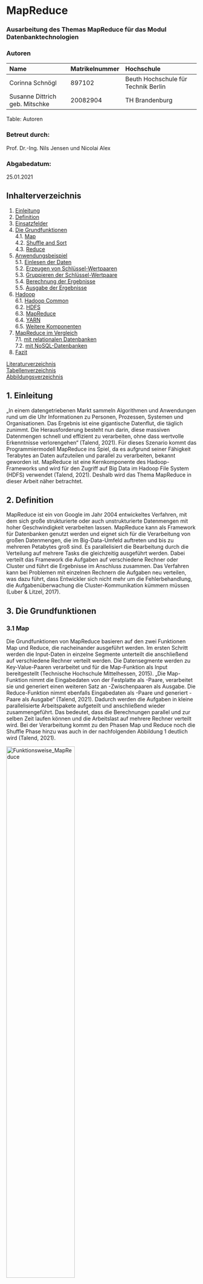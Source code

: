 # MapReduce

### Ausarbeitung des Themas MapReduce für das Modul Datenbanktechnologien

### Autoren

| Name               | Matrikelnummer | Hochschule |
| :----------------- | :------------- | :--------- |
| Corinna Schnögl    | 897102   | Beuth Hochschule für Technik Berlin  |
| Susanne Dittrich geb. Mitschke   | 20082904 | TH Brandenburg   |

Table: Autoren

### Betreut durch:

Prof. Dr.-Ing. Nils Jensen und Nicolai Alex

### Abgabedatum:

25.01.2021

## Inhalterverzeichnis

1. [Einleitung](#einleitung)
2. [Definition](#definition)
3. [Einsatzfelder](#einsatzfelder)
4. [Die Grundfunktionen](#die-grundfunktionen)
<br/>4.1. [Map](#map)
<br/>4.2. [Shuffle and Sort](#shuffle-and-sort)
<br/>4.3. [Reduce](#reduce)
5. [Anwendungsbeispiel](#anwendungsbeispiel)
<br/>5.1. [Einlesen der Daten](#einlesen-der-unstrukturierten-daten)
<br/>5.2. [Erzeugen von Schlüssel-Wertpaaren](#erzeugen-von-schlüssel-wertpaaren)
<br/>5.3. [Gruppieren der Schlüssel-Wertpaare](#gruppieren-der-schlüssel-wertpaare)
<br/>5.4. [Berechnung der Ergebnisse](#berechnung-der-ergebnisse)
<br/>5.5. [Ausgabe der Ergebnisse](#ausgabe-der-ergebnisse)
6. [Hadoop](#hadoop)
<br/>6.1. [Hadoop Common](#hadoop-common)
<br/>6.2. [HDFS](#hdfs)
<br/>6.3. [MapReduce](#mapreduce)
<br/>6.4. [YARN](#yarn)
<br/>6.5. [Weitere Komponenten](#weitere-komponenten)
7. [MapReduce im Vergleich](#mapreduce-im-vergleich)
<br/>7.1. [mit relationalen Datenbanken](#mit-relationalen-Datenbanken)
<br/>7.2. [mit NoSQL-Datenbanken](#mit-nosql-datenbanken)
8. [Fazit](#fazit)

[Literaturverzeichnis](#literaturverzeichnis)
<br/>[Tabellenverzeichnis](#tabellenverzeichnis)
<br/>[Abbildungsverzeichnis](#abbildungsverzeichnis)


## 1. Einleitung

„In einem datengetriebenen Markt sammeln Algorithmen und Anwendungen rund um die Uhr Informationen zu Personen, Prozessen, Systemen und Organisationen. Das Ergebnis ist eine gigantische Datenflut, die täglich zunimmt. Die Herausforderung besteht nun darin, diese massiven Datenmengen schnell und effizient zu verarbeiten, ohne dass wertvolle Erkenntnisse verlorengehen“ (Talend, 2021).
Für dieses Szenario kommt das Programmiermodell MapReduce ins Spiel, da es aufgrund seiner Fähigkeit Terabytes an Daten aufzuteilen und parallel zu verarbeiten, bekannt geworden ist. MapReduce ist eine Kernkomponente des Hadoop-Frameworks und wird für den Zugriff auf Big Data im Hadoop File System (HDFS) verwendet (Talend, 2021). Deshalb wird das Thema MapReduce in dieser Arbeit näher betrachtet.


## 2. Definition

MapReduce ist ein von Google im Jahr 2004 entwickeltes Verfahren, mit dem sich große strukturierte oder auch unstrukturierte Datenmengen mit hoher Geschwindigkeit verarbeiten lassen. MapReduce kann als Framework für Datenbanken genutzt werden und eignet sich für die Verarbeitung von großen Datenmengen, die im Big-Data-Umfeld auftreten und bis zu mehreren Petabytes groß sind. Es parallelisiert die Bearbeitung durch die Verteilung auf mehrere Tasks die gleichzeitig ausgeführt werden. Dabei verteilt das Framework die Aufgaben auf verschiedene Rechner oder Cluster und führt die Ergebnisse im Anschluss zusammen. Das Verfahren kann bei Problemen mit einzelnen Rechnern die Aufgaben neu verteilen, was dazu führt, dass Entwickler sich nicht mehr um die Fehlerbehandlung, die Aufgabenüberwachung die Cluster-Kommunikation kümmern müssen (Luber & Litzel, 2017).

## 3. Die Grundfunktionen

### 3.1 Map

Die Grundfunktionen von MapReduce basieren auf den zwei Funktionen Map und Reduce, die nacheinander ausgeführt werden. Im ersten Schritt werden die Input-Daten in einzelne Segmente unterteilt die anschließend auf verschiedene Rechner verteilt werden. Die Datensegmente werden zu Key-Value-Paaren verarbeitet und für die Map-Funktion als Input bereitgestellt (Technische Hochschule Mittelhessen, 2015). „Die Map-Funktion nimmt die Eingabedaten von der Festplatte als -Paare, verarbeitet sie und generiert einen weiteren Satz an -Zwischenpaaren als Ausgabe. Die Reduce-Funktion nimmt ebenfalls Eingabedaten als -Paare und generiert -Paare als Ausgabe“ (Talend, 2021). Dadurch werden die Aufgaben in kleine parallelisierte Arbeitspakete aufgeteilt und anschließend wieder zusammengeführt. Das bedeutet, dass die Berechnungen parallel und zur selben Zeit laufen können und die Arbeitslast auf mehrere Rechner verteilt wird. Bei der Verarbeitung kommt zu den Phasen Map und Reduce noch die Shuffle Phase hinzu was auch in der nachfolgenden Abbildung 1 deutlich wird (Talend, 2021).

<p align="left"><img src="images/Abbildung1_Funktionsweise_MapReduce.jpg" title="Funktionsweise_MapReduce" width="60%" height="auto">
<br>Abbildung 1: Funktionsweise MapReduce (Wuttke, 2020)</p>

### 3.2 Shuffle and Sort

In der Shuffling Phase werden die Ergebnisdaten der Mapper vom Reducer eingelesen und anschließend nach ihrem Schlüssel sortiert und gruppiert (Luber &amp; Litzel, 2017).

### 3.3 Reduce

 „Der Reduce-Funktion werden dann nacheinander ein Schlüssel mit dem Satz seiner zugehörigen Werte zur Verarbeitung übergeben. Die Ausgabe wird dann an ein finales Output-File angehängt. Sind alle Map- und Reduce-Funktionen abgeschlossen, benachrichtigt der Master das Benutzerprogramm. Das Ergebnis liegt dann in den Output-Files der einzelnen Reducer vor“ (Technische Hochschule Mittelhessen, 2015). Optional kann zusätzlich die Combiner-Funktion genutzt werden, die die Ergebnismenge der Map-Funktion reduziert, um möglichst wenig Daten über das Netzwerk senden zu müssen. Die typischen Probleme, die relationale Datenbanken mit der Verarbeitung von großen unstrukturierten Datenmengen haben werden mit MapReduce beseitigt (Luber &amp; Litzel, 2017).


## 4. Einsatzfelder

MapReduce wird oft im Big-Data-Umfeld verwendet. Dazu gehören beispielsweise Finanzanalysen, wissenschaftliche Simulationen oder das Data Mining. Auch die Suchmaschinenanbieter Google und Yahoo nutzten das Verfahren für die Indexierung der Webseiten. Außerdem wird MapReduce von vielen E-Mail-Providern für die Erkennung von Spam E-Mails eingesetzt. Weiter Anwender sind Facebook und Amazon. Facebook nutzt das Verfahren für Data Mining, die Optimierung von Ads und die Spam-Erkennung. Amazon nutzt MapReduce unteranderem für das Clustering von Produkten (Luber & Litzel, 2017).

## 5. Anwendungsbeispiel

Ein häufig genanntes Beispiel im Zusammenhang mit MapReduce ist die Anwendung "Wörter Zählen", die auch in dieser Arbeit dabei helfen soll, das Paradigma besser zu verdeutlichen. 
Möchte man beispielsweise als Forenbetreiber herausfinden über welche Themen sich die User besonders häufig unterhalten, so wäre ein möglicher Ansatz das Aufkommen der im Titel verwendeten Wörter zu zählen und auszuwerten.

**Schritt 1: Einlesen der Daten**
Um dies zu erreichen müssen im ersten Schritt die im Cluster gespeicherten Dateien gelesen werden. Dabei soll es sich um JSON-Dateien handeln, deren Aufbau und Struktur bekannt sind, damit eine anschließende Auswertung ermöglicht wird. 

Folgender Inhalt könnte beispielsweise aus einer Datei geladen werden:

```
inhalt_datei1 = {
"forum" : {
    "id": "3423232",
        "user" : {
            "id": "23143"
            "name": "Toni Huber",
            "username": "Der Ahungslose"
        },
        "title": "Hallo Big Data",
        "text": "Hallo, ich wollte einmal fragen...",
        "created": "2021-01-20T09:06:28Z",
        "response" : {
            "user" : {
            "id": "456893"
            "name": "Rita Müller",
            "username": "Alter Hase"
            },
            "text": "Hallo, um dein Problem zu lösen musst du...",
            "created": "2021-01-24T11:08:36Z",
        }
        ...
        }
}
```

**Schritt 2: Erzeugung von Schlüssel-Wertpaaren**
Wurden die Daten erfolgreich geladen, muss anschließend eine vorher definierte Map-Funktion ausgeführt werden. Diese enthält, je nach Implementierung, ein bis zwei Übergabeparameter. In jedem Fall müssen aber der Funktion, die in Schritt 1 gelesenen Daten übergeben werden. Innerhalb der Funktion muss dann auf das Feld "title" zugegriffen und dessen Inhalt ausgewertet werden. Der Inhalt wiederum wird dann Wort für Wort durchlaufen und jedem Wort ein bestimmter Wert (in diesem Fall 1) zugewiesen. Weiterhin ist zu beachten, dass der Text gegebenenfalls noch bereinig werden muss. Das heißt, dass vorhandene Satzzeichen entfernt und Groß- bzw. Kleinschreibung außer Acht gelassen werden müssen.

Die Map-Funktion würde für den Inhalt der oben beschriebenen Datei dementsprechend folgende Ausgabe generieren:  

```
map(inhalt_datei1) -&gt; {
    („Hallo“, 1), 
    („Big“, 1),
    („Data“,1)
}*
```
Und für eine weiteren Datei beispielsweise folgende Ausgabe:

```
map(inhalt_datei2) -&gt; {
    („Big“, 1), 
    („Data“, 1),
    („ist“, 1),
    („überall“, 1)
}
```

Auf diese Weise entstehen Schlüssel-Wertpaare, bei denen die Wörter die Schlüssel und die Einsen die dazugehörigen Werte darstellen. Bei einem großen Fachforum ist es demnach möglich und wahrscheinlich, dass jeder Schlüssel mehrfach vorkommt.

Anstatt den Worten jeweils eine 1 zuzuweisen wäre es alternativ auch möglich einen eindeutige DocumentID zu speichern, die als zweiter Parameter der Map-Funktion übergeben wird. Dazu kann eine eigens dafür erzeugte ID verwendet werden, beispielsweise ein numerischer Wert, ein Hashwert oder auch eine URL.

Die Funktion würde dann folgendermaßen aussehen: 

```
map((inhalt_datei2, "map-reduce-beispiel.de\datei2.json")) -&gt; {
    („Big“, "map-reduce-beispiel.de\datei2.json"), 
    („Data“, "map-reduce-beispiel.de\datei2.json"),
    („ist“, "map-reduce-beispiel.de\datei2.json"),
    („überall“, "map-reduce-beispiel.de\datei2.json")
}
```

Die zweite Variante hat den Vorteil, dass es so später für weitere Analysen möglich ist herauszufinden, aus welchem Dokument die Worte geladen wurden. Gegen dieses Verfahren spricht jedoch, dass auf verteilten Rechnern manchmal sog. Combiner eingesetzt werden, die den Zweck haben die transferierte Datenmenge zwischen den unterschiedlichen Datenknoten zu begrenzen. Wenn beispielsweise der Mapper das Wort "Big" 500-mal erkennt, kann er die 500 Instanzen leicht von ("Big" 1) zu ("Big", 500) zusammenfassen, bevor sie zur Weiterverarbeitung an den Reducer übergeben werden. Dadurch müssen erheblich weniger Daten verschickt werden und der Algorithmus wird noch einmal deutlich beschleunigt. 

Sämtliche Prozesse in Schritt 1 und 2 können parallel ausgeführt werden.  

**Schritt 3: Gruppieren der Schlüssel-Wertpaare**

Im nächsten Schritt werden die URLs entsprechend den jeweiligen Wörtern (Schlüsseln) gruppiert und ggf. sortiert, was zur Folge hat, dass jetzt jeder Schlüssel nur noch einmal existiert und auf mehrere Werte verweist. 

```
{
„Hallo“, [1],
„Big“, [1, 1],
„Data“, [1, 1],
„ist“, [1],
„überall“, [1]
}
```
Die Sortierung nach bestimmten Schlüsseln ist in diesem Schritt optional, hat jedoch den Vorteil, dass bei einer anschließenden Abfrage die Werte beispielsweise alphabetisch oder nach Hashwert geordnet auf einem bestimmten Datenkonten im Cluster liegen und so die Performance weiter gesteigert werden kann.

**Schritt 4: Berechnung der Ergebnisse**
Nach dem erfolgreichen Abarbeiten des Map-Vorgangs kann die Reduce-Funktion aufgerufen werden. Diese wird pro Wort genau einmal aufgerufen und nimmt als Parameter die zuvor gruppierten Schlüssel-/Wertepaare entgegen. Wurden die Daten in der vorherigen Phase nicht sortiert, sondern liegen noch verteilt auf den verschiedenen Datenknoten, müssen diese erst noch von den jeweiligen Mappern abgeholt und zu einem Datensatz zusammengeführt werden. Innerhalb der Reduce-Funktion können die Daten dann letztendlich weiter ausgewertet, in diesem Beispiel also die Anzahl der verwendeten Worte ermittelt werden.

Der Aufruf einer Reduce-Funktion könnte beispielsweise so aussehen:
```
reduce("Big", [1, 1]) -&gt; 
    ("Big", ([1, 1], 2))
```

**Schritt 5: Ausgabe der Ergebnisse**
Abschließend werden die ermittelten Schlüssel-Wertpaare in eine Datei geschrieben. Das kann beispielsweise eine kommaseparierte Liste sein, in der jedes Wort und die zugehörige Anzahl in eine neue Zeile geschrieben werden.

Folgende Abbildung visualisiert noch einmal den oben beschriebenen MapReduce-Algorithmus:
![enter image description here][1]
<p><img src="" title="Funktionsweise MapReduce" width="60%" height="auto">
<br>Abbildung 1: Funktionsweise MapReduce (Wuttke, 2020)</p>


## 6. Hadoop

Apache Hadoop ist ein auf Java basierendes Software Framework welches auf dem Map-Reduce Algorithmus basiert. Mit Hilfe dieser verteilten Big Data Plattform lassen sich große Datenmengen auf verteilten Systemen in hoher Geschwindigkeit verarbeiten. Dabei ist Hadoop eins der ersten Open Source Big Data System, gilt als Vorreiter der Big Date Ära und wurde bereits 2008 als Top Level Open Source Projekt eingestuft. Das Framework ist in der Lage sehr große Datenmengen zu speichern und anschließend mit hoher Geschwindigkeit verarbeiten zu können. Dies ist durch die verteile Architektur und die Parallelisierung möglich. Ein Hadoop Cluster setzt sich aus folgenden Komponenten zusammen: HDFS, YARN, MapReduce und einigen Erweiterungen. Dies wird in der Abbildung 2 verdeutlicht (Wuttke, 2020).

<p><img src="" title="Hadoop Komponenten" width="60%" height="auto">
<br>Abbildung 2: Hadoop Komponenten  (Wuttke, 2020)</p>

<p align="left"><img src="images/Hadoop-Komponenten.jpg" title="Funktionsweise_MapReduce" width="60%" height="auto">
<br>Abbildung 2: Hadoop Komponenten  (Wuttke, 2020)</p>

### 6.1. Hadoop Common

Das allgemeine Modul enthält die Java-Bibliotheken und Dienstprogramme. Es hat auch die Dateien, um Hadoop zu starten.

### 6.2. HDFS

HDFS ist die Abkürzung für Hadoop Distributed File System welches auf große Datenmengen ausgelegt ist und Dateisysteme bis zu mehreren Millionen Dateien erstellen kann. „HDFS ist ein hochverfügbares, verteiltes Dateisystem zur Speicherung von sehr großen Datenmengen, welches in Clustern von Servern organisiert ist. .Dabei werden die Daten auf mehreren Rechnern (Nodes) innerhalb eines Clusters abgespeichert, das passiert in dem die Dateien in Datenblöcken mit fester Länge zerlegt und redundant auf den Knoten verteilt“ (Wuttke, 2020). Im Gegensatz zu klassischen Datenbanken legt Hadoop einzelne Files in dem Dateisystem ab. Das System arbeitet zudem in Clustern auf Servern und verwendet Masternodes, welche auch NameNodes genannt werden, und Datanodes (Wuttke, 2020)

### 6.3. MapReduce

TODO: umschreiben oder rausnehmen
Das MapReduce-Konzept sieht außerdem vor, dass sämtliche Fehlerbehandlungen vom Framework   übernommen werden und dem Anwenderdiesen Aufwand ersparen. Auch regelt das Framework   selbstständig, welche Recheneinheit welche Daten einliest und verarbeitet und wie die Aufteilung derBerechnungen erfolgt

### 6.4. YARN

Da MapReduce bereits in einem vorherigen Kapitel genauer betrachtet wurde, wird im nachfolgenden auf YARN und HDFS näher eingegangen. YARN steht für Yet Another Resource Negotiatior und ist der Ressource Manager von Hadoop. Er ist dafür zuständig die Ressourcen eines Hadoop Clusters zu verteilen. (Wuttke, 2020)

## 6.5. Weitere Komponenten

TODO: noch ausformulieren
Sekundäre Komponenten sind eine Sammlung anderer Apache-Produkte, darunter: Hive (zum Abfragen von Daten), Pig (zum Analysieren großer Datenmengen), HBase (spaltenorientierte Datenbank), Oozie (zum Planen von Hadoop-Jobs), Sqoop (zum Verbinden mit anderen Systeme wie BI, Analytics oder RBDMS) und Flume (zur Aggregation und Vorverarbeitung von Daten).

## 7. Hadoop im Vergleich

**Anmerkung:** Eine genauer Vergleich zwischen Datenbanken, sei es relational oder NoSQL, und MapReduce ist an dieser Stelle nicht möglich, da es sich hier um zwei komplett unterschiedliche Dinge handelt. Während auf der einen Seite von Datenbanken im klassischen Sinn die Rede ist, so ist mit MapReduce lediglich der Algorithmus gemeint wie große Datenbestände über verteilte Systeme hinweg abgefragt werden können. Aus diesem Grund soll Hadoop als komplettes Framework und nicht nur MapReduce, mit anderen Systemen verglichen werden.  

Hadoop wirkt im Vergleich zu herkömmlichen Datenbankmodellen etwas unhandlich, weshalb sich die Frage stellt, warum man nicht einfach auf ein anderes Modell zurückgreift. Die Antwort liegt in der der Struktur und Menge der zu verarbeitenden Daten, sowie der Art der Anwendung, die auf die Daten zugreift. 
In dem folgenden Kapitel soll nun näher darauf eingegangen werden, wann sich der Einsatz von Hadoop lohnt und wo die Stärken und Schwächen des Frameworks liegen. 

### 7.1. mit relationalen Datenbanken

Um die Unterschiede beider Systeme besser verdeutlichen zu können, wurden diese zunächst in folgender Tabelle aufgelistet und sollen anschließend genauer erläutert werden. 

|------ | RDBMS | Hadoop |
|------ |------ | ------ |
| Datenobjekte | Relationale Tabellen | Key/Value-Paare | 
| Struktur | Statisches Schema | Dynamisches Schema |
| Datengröße | Gigabyte | Petabyte |
| Zugriff | Interaktiv und Batch | Batch |
| Abfrage | SQL | HQL oder MapReduce-Task |
| Updates | Mehrmaliger Schreib- und Lesezugriff | Einmaliger Schreib-, mehrmaliger Lesezugriff |
| Integrität | Hoch | Niedrig |
| Skalierung | Nonlinear | Linear |
| Durchsatz | Niedrig | Hoch |
| Latenz | Keine | Vorhanden | 
| Kosten | Hoch | Niedrig |
*Tabelle 1: Vergleich von RDBMS mit MapReduce [WHITE 09, Seite 5]*

**Datenobjekte und Struktur**
Relationale Datenbanken basieren auf dem relationalen Modell und benötigen strukturierte Daten. Die Relationen zwischen den einzelnen Objekten werden hier über Tabellen und Indizes abgebildet. Hadoop MapReduce hingegen greift über Schlüssel-Wertpaare auf die jeweiligen Daten zu, wobei neben strukturierten auch un- oder semistrukturierte Daten verarbeiten werden können. 

**Datengröße**
Bei der Verarbeitung großer Datenmengen stoßen relationale Datenbanken relativ schnell an ihre Grenzen und beantworten kommende Anfragen nur noch extrem langsam oder im schlimmsten Fall gar nicht mehr. Hadoop dagegen wurde extra für den Big-Data-Bereich entwickelt und kann dementsprechend auch mit sehr großen Datenmengen umgehen. 

**Zugriff und Abfrage**
Relationale Datenbanken eignen sich besonders dann, wenn gezielt auf einzelne Datensätze zugegriffen und deren Inhalt bearbeitet werden soll. Ein Anwendungsbeispiel wäre z.B. die Ausgabe von Nutzerdaten in Online-Shops. Hadoop hingegen eignet sich eher zur Auswertung kompletter Datensätze, wie es beispielsweise bei Wetterdaten der Fall ist, um die Höchsttemperaturen der letzten 10 Jahre zu ermitteln.

Daten aus relationalen Datenbanken können bequem und interaktiv mittels SQL abgefragt werden. Um Daten über Hadoop MapReduce zu erhalten müssen die benötigten Funktionen über Batch-Jobs angestoßen werden. Die Map- und Reducefunktionen können in unterschiedlichen Sprachen implementiert werden. Häufig verwendet werden Java, Ruby, Python und C++. Um die Abfrage zu erleichtern kann auch HQL (Hive query language) verwendet werden. HQL wurde speziell für Hadoop entwickelt, um so SQL-Befehle nachzuahmen und die Abfrage der Daten zu erleichtern.

**Updates**
Wie in der untenstehenden Grafik zu sehen ist sind relationale Datenbanken darauf ausgelegt, Daten mehrfach zu lesen, aber auch nachträglich noch zu verändern. MapReduce hingegen ist auf Lesezugriffe spezialisiert. Die Daten werden (meist einmal) über eine externe Anwendung im HDFS geschrieben, damit anschließend über MapReduce lesend darauf zugegriffen werden kann.  

![Dittrich, 2013][2]
*Abbildung 3: Architekturvergleich relationale Datenbanken / MapReduce*

**Integrität**
In relationalen Datenbanken wird grundsätzlich die Normalform angestrebt, um die Integrität der Daten sicherzustellen und Redundanzen zu vermeiden. Hadoop kennt dieses Konzept nicht bzw. unterstützt auch das Speichern nicht normalisierte Einträge. Ein Beispiel dafür wäre das wiederholte Speichern von identischen Serverdaten in Logdateien. 

**Skalierung**
Hadoop verwendet für die Speicherung in der Regel mehrere Datenknoten, auf denen die Daten verteilt abgelegt werden. Um die Daten mittels MapReduce wieder auszulesen werden verschiedene Jobs auf den unterschiedlichen Knoten parallel ausgeführt, was dazu führt, dass die Rechenlast gleichmäßig verteilt wird. Wird die Anzahl der Datenknoten nachträglich erhöht, wird auch der Ausführgeschwindigkeit dementsprechend gesteigert. Bei (verteilten) relationalen Datenbanken beeinflusst die Anzahl der Server die Rechenleistung hingegen nicht.  

**Durchsatz und Latenz**
Sofern es sich um eine moderate Datenmenge und nicht um Big-Data handelt liefern relationale Datenbanken quasi instant ein Ergebnis zurück, wobei das Ausführen der MapReduce-Tasks zu gewissen Latenzen führen kann. Aufgrund der Natur von MapReduce-Jobs und den Zielen, die damit erreicht werden sollen, ist dieser vermeintliche Nachteil aber zu vernachlässigen. 

Der Datendurchsatz, also die Menge an Daten, die in einer gewissen Zeit verarbeitet werden, ist jedoch bei MapReduce höher. 

**Kosten**
Die Kosten, die durch den Betrieb einer relationalen Datenbank anfallen sind meist höher als die, die durch MapReduce entstehen. Das liegt zum einen daran, dass (je nachdem welche Datenbank genau verwendet wird) Lizenzgebühren  anfallen können, wohingegen es sich bei Hadoop MapReduce um eine reine Opensource-Lösung handelt. Des Weiteren müssen die Kosten für die benötigte Hardware berücksichtigt werden. Relationale Datenbanken benötigen häufig teure High-End-Server, während Hadoop auch auf herkömmlicher Standardhardware lauffähig ist. 

[WHITE 09, Seite 4-6]

### 7.2. mit NoSQL Datenbanken

Genau wie Hadoop wurden NoSQL-Datenbanken für den Big-Data-Bereich entwickelt und haben viele Gemeinsamkeiten. Die wichtigsten sind, dass beide Anwendungen mit extrem großen Datensätze, unterschiedlicher Formate, über verteilte Systeme hinweg umgehen können. Sie skalieren horizontal, erhöhen also die Performance durch hinzufügen zusätzlicher Datenknoten im Cluster, sind kostenlos und können auf Standardhardware betrieben werden. Auch der MapReduce-Algorithmus wird teilweise von NoSQL-Datenbanken, wie beispielsweise MongoDB, unterstüzt. 

Trotz der vielen Gemeinsamkeiten gibt es jedoch einen wichtigen Unterschied. Mit NoSQL-Datenbanken können Anfragen interaktiv und in Echtzeit ausgeführt werden, während Hadoop ausschließlich für Batch-Jobs im Hintergrund geeignet ist. Beide Systeme wurden also für komplett unterschiedliche Anwendungsfälle konzipiert und konkurrieren demnach nicht miteinander. 

Im BigData-Umfeld macht es deshalb häufig Sinn, Hadoop und NoSQL-Datenbanke miteinander zu kombinieren. So könnten beispielsweise ständig anfallende Sensordaten mit MongoDB geschrieben und verwaltet und mit Hadoop im Hintergrund ausgewertet werden. Zu beachten ist hierbei noch, dass beide Systeme zwar prinzipiell auf verschiedene Cluster zugreifen können, es aber Sinn macht beide zu kombinieren um so unnötigen Datentransfer zu vermeiden.

## 8. Fazit

Relationale Datenbanken stellen für viele Unternehmen noch das geeignete Mittel der Wahl dar, da diese viele Vorteile mit sich bringen. So können sich damit schnelle, gezielte Abfragen, auf überschaubar großen, integeren Datenmengen realisieren lassen. Dazu arbeiten die Datenbankmanagementsysteme mit einer effizienten und weit entwickelten Abfragesprache - SQL.

Der Einsatz von Systemen wie Hadoop oder MongoDB, die den MapReduce-Algorithmus verwenden, rentiert sich in der Regel erst ab einer extrem hohen Datenmenge im Petabyte-Bereich und aufwärts, da hier relationale Datenbanken an ihre Grenzen stoßen. Der Vorteil von MapReduce liegt darin, dass die Einlesevorgänge parallel auf verschiedenen Datenknoten ausgeführt werden und mit der Anzahl der Knoten skalieren. Umso mehr Rechner im Cluster vorhanden sind, umso schneller finden die Abfragen statt. Durch die Kombination von Hadoop mit geeigneten NoSQL-Datenbanken lassen sich via MapReduce sowohl interaktive Abfragen in Echtzeit, als auch aufwändige Batch-Prozesse im Hintergrund realisieren, um so viele Aufgaben im BigData-Umfeld abzudecken.   

Frameworks und Datenbanken die MapReducue verwenden existieren bei weitem noch nicht so lange wie relationale Datenbanken und sind deshalb in manchen Bereichen auch noch nicht so ausgereift, wie die klassische, tabellenbasierte Variante. Die späte Entwicklung beruht vor allem auf dem Trend der letzten Jahre: Der stetig wachsenden Menge an generierten Daten. Da die Datenmenge aber auch in Zukunft immer weiter steigen wird, werden wohl auch MapReduce und BigData-Lösungen immer mehr an Bedeutung finden. 




## Literaturverzeichnis

Luber, S., &amp; Litzel, N. (14. Juli 2017). Bigdata Insider. Abgerufen am 03. Januar 2021 von https://www.bigdata-insider.de/was-ist-mapreduce-a-624936/

Talend. (2021). Abgerufen am 04. Januar 2021 von https://www.talend.com/de/resources/what-is-mapreduce/

Technische Hochschule Mittelhessen. (05. Oktober 2015). Abgerufen am 04. Januar 2021 von http://wi-wiki.de/doku.php?id=bigdata:mapreduce

Wuttke, L. (2020). Datasolut. Abgerufen am 04. Januar 2021 von https://datasolut.com/apache-hadoop-einfuehrung/#Was-ist-MapReduce

Dittrich, J. (2013). Youtube. Abgerufen am 23. Januar 2021 von https://www.youtube.com/watch?v=iQodaHGvOLY

Geeksforgeeks. (2020). Abgerufen am 23. Januar 2021
https://www.geeksforgeeks.org/difference-between-rdbms-and-hadoop/

https://www.it-zoom.de/it-mittelstand/e/big-data-technologien-hadoop-und-nosql-10805/
https://www.sigs-datacom.de/uploads/tx_dmjournals/thomsen_OS_03_14_9Oba.pdf

## Tabellen 

[White 09] Tom White:Hadoop – The Definite GuideO'Reilly Media, 2009

## Abbildungen

[1]: #file:629c47a1-e84f-7fa6-7d3d-a1546c8c188a
[2]: #file:a08dbdb9-47a9-34d0-a517-48690089c4ca
  






